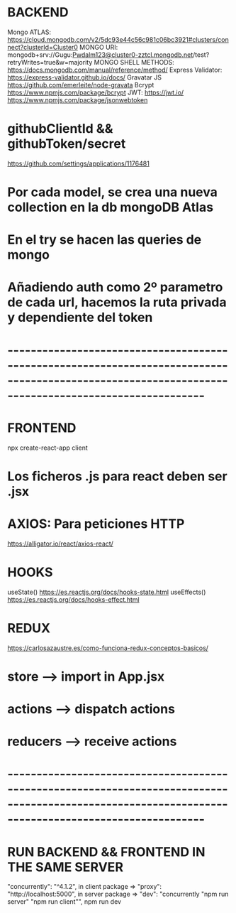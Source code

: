 
# BACKEND
Mongo ATLAS:
https://cloud.mongodb.com/v2/5dc93e44c56c981c06bc3921#clusters/connect?clusterId=Cluster0
MONGO URI:
mongodb+srv://Gugu:Pwdalm123@cluster0-zztcl.mongodb.net/test?retryWrites=true&w=majority
MONGO SHELL METHODS:
https://docs.mongodb.com/manual/reference/method/
Express Validator:
https://express-validator.github.io/docs/
Gravatar JS
https://github.com/emerleite/node-gravata
Bcrypt
https://www.npmjs.com/package/bcrypt
JWT:
https://jwt.io/
https://www.npmjs.com/package/jsonwebtoken
# githubClientId && githubToken/secret
https://github.com/settings/applications/1176481

# Por cada model, se crea una nueva collection en la db mongoDB Atlas
# En el try se hacen las queries de mongo
# Añadiendo auth como 2º parametro de cada url, hacemos la ruta privada y dependiente del token

# ----------------------------------------------------------------------------------------------------------------------------------------------------  #

# FRONTEND
npx create-react-app client
# Los ficheros .js para react deben ser .jsx
# AXIOS: Para peticiones HTTP
https://alligator.io/react/axios-react/
# HOOKS
useState() 
https://es.reactjs.org/docs/hooks-state.html
useEffects()
https://es.reactjs.org/docs/hooks-effect.html
# REDUX
https://carlosazaustre.es/como-funciona-redux-conceptos-basicos/

# store --> import in App.jsx
# actions --> dispatch actions
# reducers  --> receive actions

# ----------------------------------------------------------------------------------------------------------------------------------------------------  #

# RUN BACKEND && FRONTEND IN THE SAME SERVER
 "concurrently": "^4.1.2",
 in client package => "proxy": "http://localhost:5000",
 in server package =>  "dev": "concurrently \"npm run server\" \"npm run client\"",
 npm run dev
